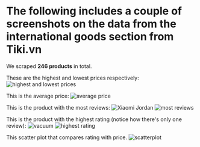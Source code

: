 # The following includes a couple of screenshots on the data from the **international goods** section from Tiki.vn

We scraped **246 products** in total.

These are the highest and lowest prices respectively:
![highest and lowest prices](https://github.com/Nanakuro/tiki-product-scraping/blob/master/images/prices.png)

This is the average price:
![average price](https://github.com/Nanakuro/tiki-product-scraping/blob/master/images/avg_price.png)

This is the product with the most reviews:
![Xiaomi Jordan](https://salt.tikicdn.com/cache/280x280/ts/product/c4/f5/02/3ef8400785c0580626a54a2f74a0d601.jpg)
![most reviews](https://github.com/Nanakuro/tiki-product-scraping/blob/master/images/reviews.png)

This is the product with the highest rating (notice how there's only one review):
![vacuum](https://salt.tikicdn.com/cache/280x280/ts/product/94/93/72/488aef44864e8ec9ce176a47f834d903.jpg)
![highest rating](https://github.com/Nanakuro/tiki-product-scraping/blob/master/images/rating.png)

This scatter plot that compares rating with price.
![scatterplot](https://github.com/Nanakuro/tiki-product-scraping/blob/master/images/scatterplot.png)
